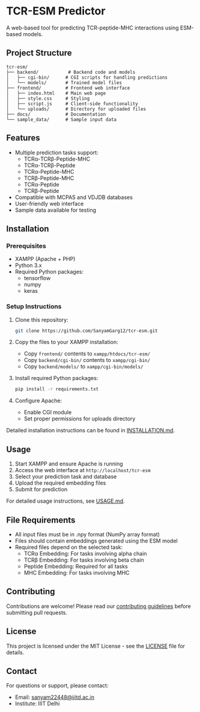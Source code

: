 # TCR-ESM Predictor

A web-based tool for predicting TCR-peptide-MHC interactions using ESM-based models.

## Project Structure

```
tcr-esm/
├── backend/           # Backend code and models
│   ├── cgi-bin/      # CGI scripts for handling predictions
│   └── models/       # Trained model files
├── frontend/         # Frontend web interface
│   ├── index.html    # Main web page
│   ├── style.css     # Styling
│   ├── script.js     # Client-side functionality
│   └── uploads/      # Directory for uploaded files
├── docs/             # Documentation
└── sample_data/      # Sample input data
```

## Features

- Multiple prediction tasks support:
  - TCRα-TCRβ-Peptide-MHC
  - TCRα-TCRβ-Peptide
  - TCRα-Peptide-MHC
  - TCRβ-Peptide-MHC
  - TCRα-Peptide
  - TCRβ-Peptide
- Compatible with MCPAS and VDJDB databases
- User-friendly web interface
- Sample data available for testing

## Installation

### Prerequisites

- XAMPP (Apache + PHP)
- Python 3.x
- Required Python packages:
  - tensorflow
  - numpy
  - keras

### Setup Instructions

1. Clone this repository:
   ```bash
   git clone https://github.com/SanyamGarg12/tcr-esm.git
   ```

2. Copy the files to your XAMPP installation:
   - Copy `frontend/` contents to `xampp/htdocs/tcr-esm/`
   - Copy `backend/cgi-bin/` contents to `xampp/cgi-bin/`
   - Copy `backend/models/` to `xampp/cgi-bin/models/`

3. Install required Python packages:
   ```bash
   pip install -r requirements.txt
   ```

4. Configure Apache:
   - Enable CGI module
   - Set proper permissions for uploads directory

Detailed installation instructions can be found in [INSTALLATION.md](docs/INSTALLATION.md).

## Usage

1. Start XAMPP and ensure Apache is running
2. Access the web interface at `http://localhost/tcr-esm`
3. Select your prediction task and database
4. Upload the required embedding files
5. Submit for prediction

For detailed usage instructions, see [USAGE.md](docs/USAGE.md).

## File Requirements

- All input files must be in .npy format (NumPy array format)
- Files should contain embeddings generated using the ESM model
- Required files depend on the selected task:
  - TCRα Embedding: For tasks involving alpha chain
  - TCRβ Embedding: For tasks involving beta chain
  - Peptide Embedding: Required for all tasks
  - MHC Embedding: For tasks involving MHC

## Contributing

Contributions are welcome! Please read our [contributing guidelines](CONTRIBUTING.md) before submitting pull requests.

## License

This project is licensed under the MIT License - see the [LICENSE](LICENSE) file for details.

## Contact

For questions or support, please contact:
- Email: sanyam22448@iiitd.ac.in
- Institute: IIIT Delhi 
